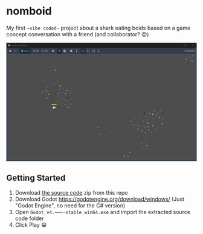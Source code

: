 # nomboid

My first `~vibe coded~` project about a shark eating boids based on a game concept conversation with a friend (and collaborator? 🙃)

![Screenshot](./readme-assets/screenshot.png)

## Getting Started

1. Download [the source code](https://github.com/thehappycheese/nomboid/archive/refs/heads/main.zip) zip from this repo
2. Download Godot https://godotengine.org/download/windows/ (Just "Godot Engine", no need for the C# version)
3. Open `Godot_v4.~~~-stable_win64.exe` and import the extracted source code folder
4. Click Play 😁
